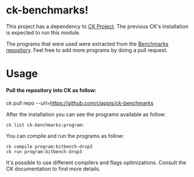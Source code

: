 # ck-benchmarks!

This project has a dependency to [CK Project](https://github.com/ctuning/ck). The previous CK's installation is expected to run this module.

The programs that were used were extracted from the [Benchmarks repository](https://github.com/guilhermeleobas/Benchmarks/). Feel free to add more programs by doing a pull request.

Usage
=============
#### Pull the repository into CK as follow:


ck pull repo --url=https://github.com/clappis/ck-benchmarks

After the installation you can see the programs available as follow:
```
ck list ck-benchmarks:program:
```

You can compile and run the programs as follow:

```
ck compile program:bitbench-drop3
ck run program:bitbench-drop3
```

It's possible to use different compilers and flags optimizations. Consult the CK documentation to find more details.
